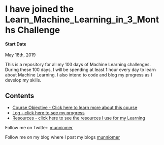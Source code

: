 # I have joined the Learn_Machine_Learning_in_3_Months Challenge

#### Start Date
May 18th, 2019

This is a repository for all my 100 days of Machine Learning challenges. During these 100 days, I will be spending at least 1 hour every day to learn about Machine Learning. I also intend to code and blog my progress as I develop my skills. 


## Contents

* [Course Objective - Click here to learn more about this course](course-objective.md)
* [Log - click here to see my progress](log.md)
* [Resources - click here to see the resources I use for my Learning](resources.md)


Follow me on Twitter: [munniomer](https://twitter.com/munniomer)

Follow me on my blog where I post my blogs [munniomer](https://munniomer.wordpress.com/)


